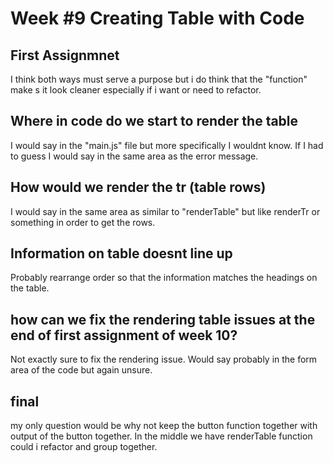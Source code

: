 # Week #9 Creating Table with Code

## First Assignmnet

I think both ways must serve a purpose but i do think that the "function" make s it look cleaner especially if i want or need to refactor.

## Where in code do we start to render the table

I would say in the "main.js" file but more specifically I wouldnt know. If I had to guess I would say in the same area as the error message.

## How would we render the tr (table rows)

I would say in the same area as similar to "renderTable" but like renderTr or something in order to get the rows.

## Information on table doesnt line up

Probably rearrange order so that the information matches the headings on the table.

## how can we fix the rendering table issues at the end of first assignment of week 10?

Not exactly sure to fix the rendering issue. Would say probably in the form area of the code but again unsure. 

## final

my only question would be why not keep the button function together with output of the button together. In the middle we have renderTable function could i refactor and group together. 